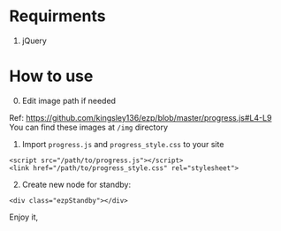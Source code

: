 # Requirments

1. jQuery

# How to use

0. Edit image path if needed

Ref: https://github.com/kingsley136/ezp/blob/master/progress.js#L4-L9
You can find these images at `/img` directory


1. Import `progress.js` and `progress_style.css` to your site

```
<script src="/path/to/progress.js"></script>
<link href="/path/to/progress_style.css" rel="stylesheet">
```

2. Create new node for standby:

```
<div class="ezpStandby"></div>
```

Enjoy it,

